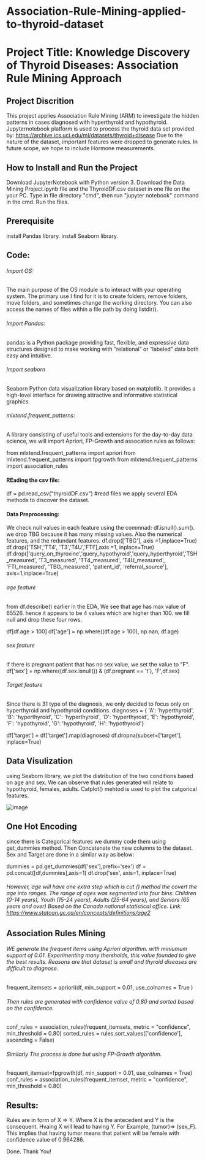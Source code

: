# Association-Rule-Mining-applied-to-thyroid-dataset

# Project Title: Knowledge Discovery of Thyroid Diseases: Association Rule Mining Approach 

## Project Discrition
This project applies Association Rule Mining (ARM) to investigate the hidden patterns in cases diagnosed with hyperthyroid and hypothyroid. Jupyternotebook platform is used to process the thyroid data set provided by:	https://archive.ics.uci.edu/ml/datasets/thyroid+disease
Due to the nature of the dataset, important features were dropped to generate rules. In future scope, we hope to include Hormone measurements. 

## How to Install and Run the Project
Download JupyterNotebook with Python version 3. 
Download the Data Mining Project.ipynb file and the ThyroidDF.csv dataset in one file on the your PC. 
Type in file directory "cmd", then run "jupyter notebook" command in the cmd. 
Run the files.

 ## Prerequisite 
 install Pandas library. 
 install Seaborn library. 
 
 ## Code: 
 ###### Import OS:
The main purpose of the OS module is to interact with your operating system. The primary use I find for it is to create folders, remove folders, move folders, and sometimes change the working directory. You can also access the names of files within a file path by doing listdir(). 
 ###### Import Pandas:
pandas is a Python package providing fast, flexible, and expressive data structures designed to make working with “relational” or “labeled” data both easy and intuitive. 

 ###### Import seaborn
Seaborn Python data visualization library based on matplotlib. It provides a high-level interface for drawing attractive and informative statistical graphics.


 ###### mlxtend.frequent_patterns: 
A library consisting of useful tools and extensions for the day-to-day data science, we will import Apriori, FP-Growth and assocation rules as follows: 

from mlxtend.frequent_patterns import apriori
from mlxtend.frequent_patterns import fpgrowth
from mlxtend.frequent_patterns import association_rules

#### REading the csv file:
df = pd.read_csv("thyroidDF.csv") #read files
we apply several EDA methods to discover the dataset. 

#### Data Preprocessing: 
We check null values in each feature using the commnad: df.isnull().sum(). we drop TBG because it has many missing values. 
Also the numerical features, and the redundant features.
df.drop(['TBG'], axis =1,inplace=True)
df.drop(['TSH','TT4', 'T3','T4U','FTI'],axis =1, inplace=True)
df.drop(['query_on_thyroxine','query_hypothyroid','query_hyperthyroid','TSH_measured', 'T3_measured', 'TT4_measured', 'T4U_measured', 'FTI_measured', 'TBG_measured', 'patient_id', 'referral_source'], axis=1,inplace=True)

 ###### age feature 
from df.describe() earlier in the EDA, We see that age has max value of 65526. hence it appears to be 4 values which are higher than 100. we fill null and drop these four rows.

df[df.age > 100]
df['age'] = np.where((df.age > 100), np.nan, df.age)

 ###### sex feature
 if there is pregnant patient that has no sex value, we set the value to "F".
df['sex'] = np.where((df.sex.isnull()) & (df.pregnant == 't'), 'F',df.sex)

 ###### Target feature
Since there is 31 type of the diagnosis, we only decided to focus only on hyperthyroid and hypothyroid conditions. 
diagnoses = {
             'A': 'hyperthyroid', 
             'B': 'hyperthyroid', 
             'C': 'hyperthyroid', 
             'D': 'hyperthyroid',
             'E': 'hypothyroid', 
             'F': 'hypothyroid', 
             'G': 'hypothyroid', 
             'H': 'hypothyroid'}

df['target'] = df['target'].map(diagnoses)
df.dropna(subset=['target'], inplace=True) 

## Data Visulization
using Seaborn library, we plot the distribution of the two conditions based on age and sex. We can observe that rules generated will relate to hypothyroid, females, adults. Catplot() mehtod is used to plot the catgorical features. 

![image](https://user-images.githubusercontent.com/79324284/207425897-bbef7867-f0c1-402a-aefc-384481b1b6c8.png)


## One Hot Encoding 

since there is Categorical features we dummy code them using get_dummies method. Then Concatenate the new columns to the dataset. Sex and Target are done in a similar way as below:

dummies = pd.get_dummies(df['sex'],prefix='sex')
df = pd.concat([df,dummies],axis=1)
df.drop('sex', axis=1, inplace=True)

###### However, age will have one extra step which is cut  () method the covert the age into ranges. The range of ages was segmented into four bins: Children (0-14 years), Youth (15-24 years), Adults (25-64 years), and Seniors (65 years and over) Based on the Canada national statistical office. Link: https://www.statcan.gc.ca/en/concepts/definitions/age2 


## Association Rules Mining 
 ###### WE generate the frequent items using Apriori algorithm. with miniumum support of 0.01. Experimenting many thersholds, this value founded to give the best results. Reasons are that dataset is small and thyroid diseases are difficult to diagnose.
 frequent_itemsets = apriori(df, min_support = 0.01, use_colnames = True )
 
 ###### Then rules are generated with confidence value of 0.80 and sorted based on the confidence. 
conf_rules = association_rules(frequent_itemsets, metric = "confidence", min_threshold = 0.80)
sorted_rules = rules.sort_values(['confidence'], ascending = False)

###### Similarly The process is done but using FP-Growth algorithm. 
frequent_itemset=fpgrowth(df, min_support = 0.01, use_colnames = True)
conf_rules = association_rules(frequent_itemset, metric = "confidence", min_threshold = 0.80)

## Results:

Rules are in form of X ⇒ Y.  Where X is the antecedent and Y is the consequent. Hvaing X will lead to having Y. For Example, (tumor)⇒ (sex_F). This implies that having tumor means that patient will be female with confidence value of 0.964286. 

Done. 
Thank You! 

